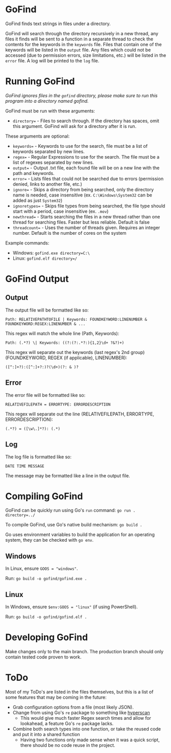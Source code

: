 # GoFind

GoFind finds text strings in files under a directory.

GoFind will search through the directory recursively in a new thread, any files it finds will be sent to a function in a separate thread to check the contents for the keywords in the `keywords` file. Files that contain one of the keywords will be listed in the `output` file. Any files which could not be accessed (due to permission errors, size limitations, etc.) will be listed in the `error` file. A log will be printed to the `log` file.

# Running GoFind

*GoFind ignores files in the `gofind` directory, please make sure to run this program into a directory named gofind.*

GoFind must be run with these arguments:
- `directory=` - Files to search through. If the directory has spaces, omit this argument. GoFind will ask for a directory after it is run.

These arguments are optional:
- `keywords=` - Keywords to use for the search, file must be a list of keywords separated by new lines.
- `regex=` - Regular Expressions to use for the search. The file must be a list of regexes separated by new lines.
- `output=` - Output .txt file, each found file will be on a new line with the path and keywords.
- `error=` - Lists files that could not be searched due to errors (permission denied, links to another file, etc.)
- `ignore=` - Skips a directory from being searched, only the directory name is needed, case insensitive (ex. `C:\Windows\System32` can be added as just `System32`)
- `ignoretypes=` - Skips file types from being searched, the file type should start with a period, case insensitive (ex. `.mov`)
- `newthread=` - Starts searching the files in a new thread rather than one thread for searching files. Faster but less reliable. Default is false
- `threadcount=` - Uses the number of threads given. Requires an integer number. Default is the number of cores on the system

Example commands:
- Windows: `gofind.exe directory=C:\`
- Linux: `gofind.elf directory=/`

# GoFind Output

## Output

The output file will be formatted like so:

`Path: RELATIVEPATHTOFILE | Keywords: FOUNDKEYWORD:LINENUMBER & FOUNDKEYWORD:REGEX:LINENUMBER & ...`

This regex will match the whole line (Path, Keywords):

`Path: (.*?) \| Keywords: ((?:(?:.*?:){1,2}\d+ ?&?)+)`

This regex will separate out the keywords (last regex's 2nd group) (FOUNDKEYWORD, REGEX (if applicable), LINENUMBER):

`([^:]+?):([^:]+?:)?(\d+)(?: & )?`

## Error

The error file will be formatted like so:

`RELATIVEFILEPATH = ERRORTYPE: ERRORDESCRIPTION`

This regex will separate out the line (RELATIVEFILEPATH, ERRORTYPE, ERRORDESCRIPTION):

`(.*?) = ([\w\.]*?): (.*)`

## Log

The log file is formatted like so:

`DATE TIME MESSAGE`

The message may be formatted like a line in the output file.

# Compiling GoFind

GoFind can be quickly run using Go's `run` command: `go run . directory=../`

To compile GoFind, use Go's native build mechanism: `go build .`

Go uses environment variables to build the application for an operating system, they can be checked with `go env`.

## Windows

In Linux, ensure `GOOS = "windows"`.

Run: `go build -o gofind/gofind.exe .`

## Linux

In Windows, ensure `$env:GOOS = "linux"` (if using PowerShell).

Run: `go build -o gofind/gofind.elf .`

# Developing GoFind

Make changes only to the main branch. The production branch should only contain tested code proven to work.

# ToDo

Most of my ToDo's are listed in the files themselves, but this is a list of some features that may be coming in the future:

- Grab configuration options from a file (most likely JSON).
- Change from using Go's `re` package to something like [hyperscan](https://pkg.go.dev/github.com/flier/gohs/hyperscan)
    - This would give much faster Regex search times and allow for lookahead, a feature Go's `re` package lacks.
- Combine both search types into one function, or take the reused code and put it into a shared function
    - Having two functions only made sense when it was a quick script, there should be no code reuse in the project.
